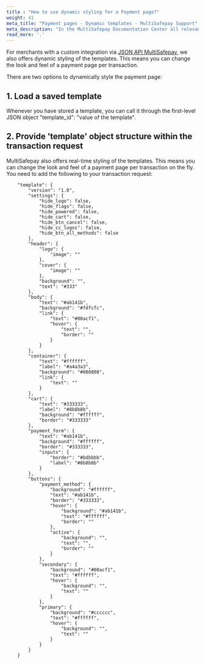 ```yaml
---
title : "How to use dynamic styling for a Payment page?"
weight: 41
meta_title: "Payment pages - Dynamic templates - MultiSafepay Support"
meta_description: "In the MultiSafepay Documentation Center all relevant information regarding our Plugins and API. As well as Support pages for Payment Method, Tools and General Questions. You can also find the contact details of our Support Team and Integration Team."
read_more: '.'
---
```

For merchants with a custom integration via [JSON API MultiSafepay](/api/), we also offers dynamic styling of the templates. This means you can change the look and feel of a payment page per transaction.

There are two options to dynamically style the payment page:

## 1. Load a saved template
Whenever you have stored a template, you can call it through the first-level JSON object "template_id": "value of the template".

## 2. Provide 'template' object structure within the transaction request
MultiSafepay also offers real-time styling of the templates. This means you can change the look and feel of a payment page per transaction on the fly. You need to add the following to your transaction request:
```
    "template": {
        "version": "1.0",
        "settings": {
            "hide_logo": false,
            "hide_flags": false,
            "hide_powered": false,
            "hide_cart": false,
            "hide_btn_cancel": false,
            "hide_cc_logos": false,
            "hide_btn_all_methods": false
        },
        "header": {
            "logo": {
                "image": ""
            },
            "cover": {
                "image": ""
            },
            "background": "",
            "text": "#333"
        },
        "body": {
            "text": "#ab141b",
            "background": "#fdfcfc",
            "link": {
                "text": "#00acf1",
                "hover": {
                    "text": "",
                    "border": ""
                }
            }
        },
        "container": {
            "text": "#ffffff",
            "label": "#a4a3a3",
            "background": "#080808",
            "link": {
                "text": ""
            }
        },
        "cart": {
            "text": "#333333",
            "label": "#8b8b8b",
            "background": "#ffffff",
            "border": "#333333"
        },
        "payment_form": {
            "text": "#ab141b",
            "background": "#ffffff",
            "border": "#333333",
            "inputs": {
                "border": "#bdbbbb",
                "label": "#8b8b8b"
            }
        },
        "buttons": {
            "payment_method": {
                "background": "#ffffff",
                "text": "#ab141b",
                "border": "#333333",
                "hover": {
                    "background": "#ab141b",
                    "text": "#ffffff",
                    "border": ""
                },
                "active": {
                    "background": "",
                    "text": "",
                    "border": ""
                }
            },
            "secondary": {
                "background": "#00acf1",
                "text": "#ffffff",
                "hover": {
                    "background": "",
                    "text": ""
                }
            },
            "primary": {
                "background": "#cccccc",
                "text": "#ffffff",
                "hover": {
                    "background": "",
                    "text": ""
                }
            }
        }
    }
```
